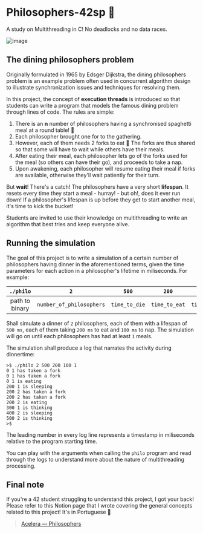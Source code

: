 # Philosophers-42sp :spaghetti:
A study on Multithreading in C! No deadlocks and no data races.

![image](https://user-images.githubusercontent.com/49699403/210902076-f5092b2b-fccf-43b7-b8f4-570443beb406.png)


## The dining philosophers problem
Originally formulated in 1965 by Edsger Dijkstra, the dining philosophers problem is an example problem often used in concurrent algorithm design to illustrate synchronization issues and techniques for resolving them.

In this project, the concept of **execution threads** is introduced so that students can write a program that models the famous dining problem through lines of code. The rules are simple:

1. There is an **n** number of philosophers having a synchronised spaghetti meal at a round table! :spaghetti:
2. Each philosopher brought one for to the gathering.
3. However, each of them needs 2 forks to eat :fork_and_knife: The forks are thus shared so that some will have to wait while others have their meals.
4. After eating their meal, each philosopher lets go of the forks used for the meal (so others can have their go), and proceeds to take a nap.
5. Upon awakening, each philosopher will resume eating their meal if forks are available, otherwise they'll wait patiently for their turn.

But **wait**! There's a catch! The philosophers have a very short **lifespan**. It resets every time they start a meal - hurray! - but oh!, does it ever run down! If a philosopher's lifespan is up before they get to start another meal, it's time to kick the bucket!

Students are invited to use their knowledge on multithreading to write an algorithm that best tries and keep everyone alive.

## Running the simulation
The goal of this project is to write a simulation of a certain number of philosophers having dinner in the aforementioned terms, given the time parameters for each action in a philosopher's lifetime in miliseconds. For example:

| `./philo` | `2` | `500` | `200` | `100` | `1` |
| :-: | :-: | :-: | :-: | :-: | :-: |
| path to binary | `number_of_philosophers` | `time_to_die` | `time_to_eat` | `time_to_sleep` | `number_of_meals` (optional) |

Shall simulate a dinner of `2` philosophers, each of them with a lifespan of `500 ms`, each of them taking `200 ms` to eat and `100 ms` to nap. The simulation will go on until each philosophers has had at least `1` meals.

The simulation shall produce a log that narrates the activity during dinnertime:

``` shell
>$ ./philo 2 500 200 100 1
0 1 has taken a fork
0 1 has taken a fork
0 1 is eating
200 1 is sleeping
200 2 has taken a fork
200 2 has taken a fork
200 2 is eating
300 1 is thinking
400 2 is sleeping
500 2 is thinking
>$ 
```

The leading number in every log line represents a timestamp in miliseconds relative to the program starting time.

You can play with the arguments when calling the `philo` program and read through the logs to understand more about the nature of multithreading processing.

## Final note
If you're a 42 student struggling to understand this project, I got your back! Please refer to this Notion page that I wrote covering the general concepts related to this project! It's in Portuguese :cactus:

> [Acelera — Philosophers](https://rodsmade.notion.site/Acelera-Philosophers-a82a52edabe24ea4a382393fae6c4531)
